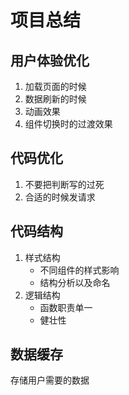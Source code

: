 # 项目总结

## 用户体验优化

1. 加载页面的时候
2. 数据刷新的时候
3. 动画效果
4. 组件切换时的过渡效果

## 代码优化

1. 不要把判断写的过死
2. 合适的时候发请求

## 代码结构

1. 样式结构
   * 不同组件的样式影响
   * 结构分析以及命名
2. 逻辑结构
   * 函数职责单一
   * 健壮性

## 数据缓存

存储用户需要的数据

